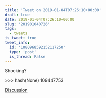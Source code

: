 ```yaml
---
title: 'Tweet on 2019-01-04T07:26:10+00:00'
draft: true
date: 2019-01-04T07:26:10+00:00
slug: '201901040726'
tags:
  - tweets
is_tweet: true
tweet_info:
  id: '1080968592152117250'
  type: 'post'
  is_thread: False
---
```




Shocking?

&gt;&gt;&gt; hash(None)
109447753

[Discussion](https://x.com/sytelus/status/1080968592152117250)
